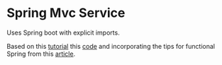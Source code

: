 # Spring Mvc Service

Uses Spring boot with explicit imports.

Based on this [tutorial](https://github.com/eugenp/tutorials/tree/master/spring-mvc-kotlin) this [code](https://github.com/fernandospr/spring-jetty-example/blob/master/src/main/java/com/fernandospr/example/server/EmbeddedJetty.java)
and incorporating the tips for functional Spring from this [article](https://blog.frankel.ch/spring-boot-migrating-functional/).